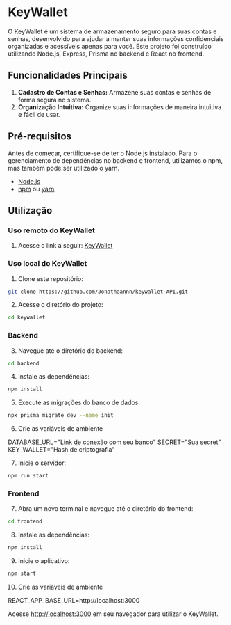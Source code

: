 # KeyWallet

O KeyWallet é um sistema de armazenamento seguro para suas contas e senhas, desenvolvido para ajudar a manter suas informações confidenciais organizadas e acessíveis apenas para você. Este projeto foi construído utilizando Node.js, Express, Prisma no backend e React no frontend.

## Funcionalidades Principais

1. **Cadastro de Contas e Senhas:** Armazene suas contas e senhas de forma segura no sistema.
2. **Organização Intuitiva:** Organize suas informações de maneira intuitiva e fácil de usar.

## Pré-requisitos

Antes de começar, certifique-se de ter o Node.js instalado. Para o gerenciamento de dependências no backend e frontend, utilizamos o npm, mas também pode ser utilizado o yarn.

- [Node.js](https://nodejs.org/)
- [npm](https://www.npmjs.com/) ou [yarn](https://yarnpkg.com/)

## Utilização

### Uso remoto do KeyWallet

1. Acesse o link a seguir: [KeyWallet](https://keywallet.onrender.com/)

### Uso local do KeyWallet

1. Clone este repositório:

```bash
git clone https://github.com/Jonathaannn/keywallet-API.git
```

2. Acesse o diretório do projeto:

```bash
cd keywallet
```

### Backend

3. Navegue até o diretório do backend:

```bash
cd backend
```

4. Instale as dependências:

```bash
npm install
```

5. Execute as migrações do banco de dados:

```bash
npx prisma migrate dev --name init
```

6. Crie as variáveis de ambiente

DATABASE_URL="Link de conexão com seu banco"
SECRET="Sua secret"
KEY_WALLET="Hash de criptografia"

7. Inicie o servidor:

```bash
npm run start
```

### Frontend

7. Abra um novo terminal e navegue até o diretório do frontend:

```bash
cd frontend
```

8. Instale as dependências:

```bash
npm install
```

9. Inicie o aplicativo:

```bash
npm start
```

10. Crie as variáveis de ambiente

REACT_APP_BASE_URL=http://localhost:3000

Acesse [http://localhost:3000](http://localhost:3000) em seu navegador para utilizar o KeyWallet.